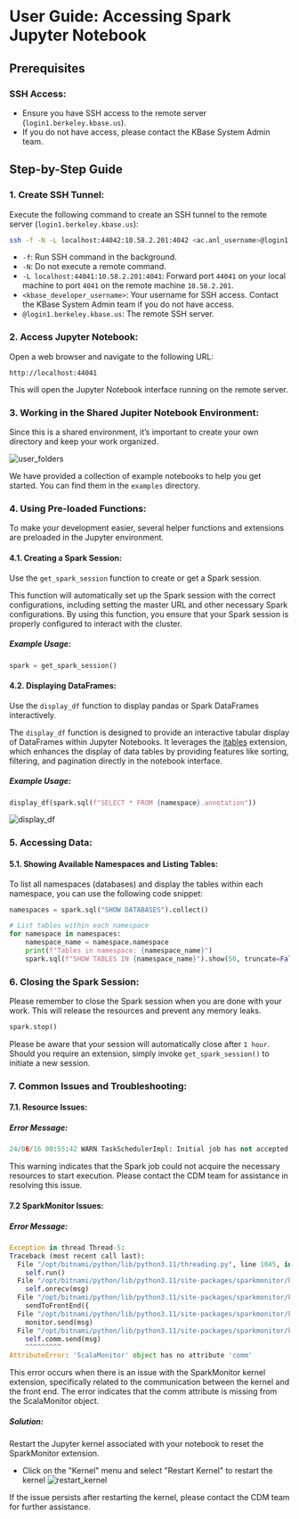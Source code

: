 # User Guide: Accessing Spark Jupyter Notebook

## Prerequisites

### SSH Access:
   * Ensure you have SSH access to the remote server (`login1.berkeley.kbase.us`).
   * If you do not have access, please contact the KBase System Admin team.

## Step-by-Step Guide

### 1. Create SSH Tunnel:

Execute the following command to create an SSH tunnel to the remote server (`login1.berkeley.kbase.us`):

```bash
ssh -f -N -L localhost:44042:10.58.2.201:4042 <ac.anl_username>@login1.berkeley.kbase.us
```
   
* `-f`: Run SSH command in the background.
* `-N`: Do not execute a remote command.
* `-L localhost:44041:10.58.2.201:4041`: Forward port `44041` on your local machine to port `4041` on the remote machine `10.58.2.201`.
* `<kbase_developer_username>`: Your username for SSH access. Contact the KBase System Admin team if you do not have access.
* `@login1.berkeley.kbase.us`: The remote SSH server.   
   
### 2. Access Jupyter Notebook:
   
Open a web browser and navigate to the following URL:

```
http://localhost:44041
```
This will open the Jupyter Notebook interface running on the remote server.

### 3. Working in the Shared Jupiter Notebook Environment:

Since this is a shared environment, it’s important to create your own directory and keep your work organized.

![user_folders](screen_shots/user_folders.png)


We have provided a collection of example notebooks to help you get started. You can find them in the `examples` directory.

### 4. Using Pre-loaded Functions:

To make your development easier, several helper functions and extensions are preloaded in the Jupyter environment.

#### 4.1. Creating a Spark Session:

Use the `get_spark_session` function to create or get a Spark session. 

This function will automatically set up the Spark session with the correct configurations, including setting the 
master URL and other necessary Spark configurations. By using this function, you ensure that your Spark session is 
properly configured to interact with the cluster.

##### Example Usage:
```python
spark = get_spark_session()
```

#### 4.2. Displaying DataFrames:
Use the `display_df` function to display pandas or Spark DataFrames interactively.

The `display_df` function is designed to provide an interactive tabular display of DataFrames within Jupyter Notebooks. 
It leverages the [itables](https://github.com/mwouts/itables) extension, which enhances the display of data tables by providing features like sorting, 
filtering, and pagination directly in the notebook interface.

##### Example Usage:
```python
display_df(spark.sql(f"SELECT * FROM {namespace}.annotation"))
```
![display_df](screen_shots/display_func.png)

### 5. Accessing Data:

#### 5.1. Showing Available Namespaces and Listing Tables:
To list all namespaces (databases) and display the tables within each namespace, you can use the following code snippet:

```python
namespaces = spark.sql("SHOW DATABASES").collect()

# List tables within each namespace
for namespace in namespaces:
    namespace_name = namespace.namespace
    print(f"Tables in namespace: {namespace_name}")
    spark.sql(f"SHOW TABLES IN {namespace_name}").show(50, truncate=False)
```

### 6. Closing the Spark Session:
Please remember to close the Spark session when you are done with your work. This will release the resources and 
prevent any memory leaks.

```python
spark.stop()
```

Please be aware that your session will automatically close after `1 hour`. Should you require an extension, simply invoke 
`get_spark_session()` to initiate a new session.

### 7. Common Issues and Troubleshooting:

#### 7.1. Resource Issues:

##### Error Message:
```python
24/06/16 00:55:42 WARN TaskSchedulerImpl: Initial job has not accepted any resources; check your cluster UI to ensure that workers are registered and have sufficient resources
```

This warning indicates that the Spark job could not acquire the necessary resources to start execution. Please contact
the CDM team for assistance in resolving this issue.

#### 7.2 SparkMonitor Issues:

##### Error Message:
```python
Exception in thread Thread-5:
Traceback (most recent call last):
  File "/opt/bitnami/python/lib/python3.11/threading.py", line 1045, in _bootstrap_inner
    self.run()
  File "/opt/bitnami/python/lib/python3.11/site-packages/sparkmonitor/kernelextension.py", line 126, in run
    self.onrecv(msg)
  File "/opt/bitnami/python/lib/python3.11/site-packages/sparkmonitor/kernelextension.py", line 143, in onrecv
    sendToFrontEnd({
  File "/opt/bitnami/python/lib/python3.11/site-packages/sparkmonitor/kernelextension.py", line 223, in sendToFrontEnd
    monitor.send(msg)
  File "/opt/bitnami/python/lib/python3.11/site-packages/sparkmonitor/kernelextension.py", line 57, in send
    self.comm.send(msg)
    ^^^^^^^^^
AttributeError: 'ScalaMonitor' object has no attribute 'comm'
```

This error occurs when there is an issue with the SparkMonitor kernel extension, specifically related to the 
communication between the kernel and the front end. The error indicates that the comm attribute is missing from the 
ScalaMonitor object.

##### Solution:

Restart the Jupyter kernel associated with your notebook to reset the SparkMonitor extension. 

* Click on the "Kernel" menu and select "Restart Kernel" to restart the kernel
![restart_kernel](screen_shots/restart_kernel.png)

If the issue persists after restarting the kernel, please contact the CDM team for further assistance.

